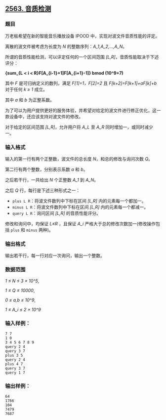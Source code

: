 ## [2563. 音质检测](https://www.acwing.com/problem/content/2565/)

### 题目

万老板希望在新的智能音乐播放设备 IPOOD 中，实现对波文件音质性能的评定。

离散的波文件被考虑为长度为 *N* 的整数序列：*A_1,A_2,…,A_N*。

所谓的音质性能检测，可以评定任何的一个区间范围 *[L,R]*，音质性能取决于下述评分：

**{sum_{L < i < R}F[A_{i-1}+1]F[A_{i+1}-1]} bmod (10^9+7)**

其中 *F* 是可归纳定义的数列，满足 *F[1]=1，F[2]=2* 且 *F[k+2]=F[k+1]+aF[k]+b* 对于任何 *k ≥ 1* 成立。

其中 *a* 和 *b* 为正整系数。

为了可以为用户提供更好的服务体验，并希望对给定的波文件进行修正优化，这一款设备中，还应该支持对波文件的修改。

对于给定的区间范围 *[L,R]*，允许用户将 *A_L* 至 *A_R* 同时增加一，或同时减少一。

### 输入格式

输入的第一行有两个正整数，波文件的总长度 *N*，和总的修改与询问次数 *Q*。

第二行有两个整数，分别表示系数 *a* 和 *b*。

之后若干行，一共给出 *N* 个正整数 *A_1* 到 *A_N*。

之后 *Q* 行，每行是下述三种形式之一：

- `plus L R`：将波文件数列中下标在区间 *[L,R]* 内的元素每一个都加一。
- `minus L R`：将波文件数列中下标在区间 *[L,R]* 内的元素每一个都减一。
- `query L R`：询问区间 *[L,R]* 的音质性能评分。

修改和询问中，均保证 *L≤R* ，且保证 *A_i* 严格大于总的修改次数加一(修改操作包括 `plus` 和 `minus` 两种)。

### 输出格式

输出若干行，每一行对应一次询问，输出一个整数。

### 数据范围

*1 ≤ N ≤ 3 × 10^5*,

*1 ≤ Q ≤ 10000*,

*0 ≤ a,b ≤ 10^9*,

*1 ≤ A_i ≤ 2 × 10^9*

### 输入样例：

```
7 7
1 0
3 4 5 6 7 8 9
query 2 4
query 3 7
plus 3 5
query 2 4
plus 4 7
query 3 7
query 1 7
```

### 输出样例：

```
64
1766
104
7479
7687
```

